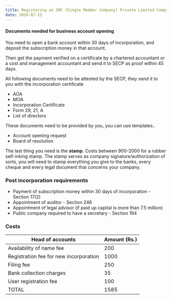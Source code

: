 ```yaml
---
title: Registering an SMC (Single Member Company) Private Limited Company in Pakistan
date: 2020-07-12
---
```



#### Documents needed for business account opening
You need to open a bank account within 30 days of incorporation, and deposit the subscription money in that account. 

Then get the payment verified on a certificate by a chartered accountant or a cost and management accountant and send it to SECP as proof within 45 days.

All following documents need to be attested by the SECP, they send it to you with the incorporation certificate

- AOA
- MOA
- Incorporation Certificate
- Form 29, 21, A
- List of directors

These documents need to be provided by you, you can use templates..

- Account opening request
- Board of resolution

The last thing you need is the **stamp**. Costs between 900-2000 for a rubber self-inking stamp. The stamp serves as company signature/authorization of sorts, you will need to stamp everything you give to the banks, every cheque and every legal document that concerns your company.


### Post incorporation requirements 

- Payment of subscription money within 30 days of incorporation - Section 17(2)
- Appointment of auditor - Section 246
- Appointment of legal advisor (if paid up capital is more than 7.5 million)
- Public company required to have a secretary - Section 194


### Costs

| Head of accounts | Amount (Rs.)|
|-|-|
|Availability of name fee | 200|
| Registration fee for new incorporation | 1000 |
| Filing fee | 250 |
| Bank collection charges | 35 |
| User registration fee | 100 |
| TOTAL | 1585 |
